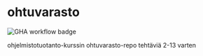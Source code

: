 # ohtuvarasto
![GHA workflow badge](https://github.com/tuupsuu/ohtuvarasto/workflows/CI/badge.svg)

ohjelmistotuotanto-kurssin ohtuvarasto-repo tehtäviä 2-13 varten
